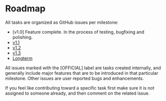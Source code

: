 # Roadmap

All tasks are organized as GitHub issues per milestone:
 - [v1.0] Feature complete. In the process of testing, bugfixing and polishing.
 - [v1.1](https://github.com/GameFoundry/bsf/milestone/2)
 - [v1.2](https://github.com/GameFoundry/bsf/milestone/3)
 - [v1.3](https://github.com/GameFoundry/bsf/milestone/4)
 - [Longterm](https://github.com/GameFoundry/bsf/milestone/5)

All issues marked with the [OFFICIAL] label are tasks created internally, and generally include major features that are to be introduced in that particular milestone. Other issues are user reported bugs and enhancements.
 
If you feel like contributing toward a specific task first make sure it is not assigned to someone already, and then comment on the related issue.
